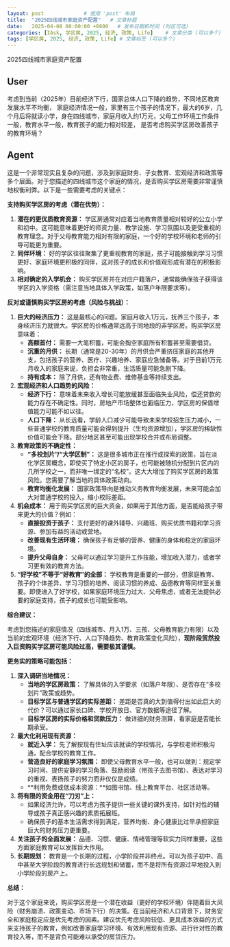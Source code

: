```yaml
---
layout: post             # 使用 'post' 布局
title:  "2025四线城市家庭资产配置"   # 文章标题
date:   2025-04-08 00:00:00 +0800   # 发布日期和时间 (时区可选)
categories: [IAsk, 学区房, 2025, 经济, 政策, Life]    # 文章分类 (可以多个)
tags: [学区房, 2025, 经济, 政策, Life] # 文章标签 (可以多个)
---
```


2025四线城市家庭资产配置


## User

考虑到当前（2025年）目前经济下行，国家总体人口下降的趋势，不同地区教育发展水平不均衡， 家庭经济情况一般，家里有三个孩子的情况下，最大的6岁，几个月后将就读小学，身在四线城市，家庭月收入约1万元，父母工作环境工作条件一般，教育水平一般，教育孩子的能力相对较差， 是否考虑购买学区房改善孩子的教育环境？


## Agent

这是一个非常现实且复杂的问题，涉及到家庭财务、子女教育、宏观经济和政策等多个层面。对于您描述的四线城市这个家庭的情况，是否购买学区房需要非常谨慎地权衡利弊。以下是一些需要考虑的关键点：

**支持购买学区房的考虑（潜在优势）：**

1.  **潜在的更优质教育资源：** 学区房通常对应着当地教育质量相对较好的公立小学和初中。这可能意味着更好的师资力量、教学设施、学习氛围以及更受重视的教育理念。对于父母教育能力相对有限的家庭，一个好的学校环境和老师的引导可能更为重要。
2.  **同伴环境：** 好的学区往往聚集了更重视教育的家庭，孩子可能接触到学习习惯更好、家庭环境更积极的同伴，这对孩子的成长和价值观形成有潜在的积极影响。
3.  **相对确定的入学机会：** 购买学区房并在对应户籍落户，通常能确保孩子获得该学区的入学资格（需注意当地具体入学政策，如落户年限要求等）。

**反对或谨慎购买学区房的考虑（风险与挑战）：**

1.  **巨大的经济压力：** 这是最核心的问题。家庭月收入1万元，抚养三个孩子，本身经济压力就很大。学区房的价格通常远高于同地段的非学区房。购买学区房意味着：
    * **高额首付：** 需要一大笔积蓄，可能会掏空家庭所有积蓄甚至需要借贷。
    * **沉重的月供：** 长期（通常是20-30年）的月供会严重挤压家庭的其他开支，包括孩子的营养、医疗、兴趣培养、家庭应急储备等。对于目前1万元月收入的家庭来说，负担会非常重，生活质量可能急剧下降。
    * **持有成本：** 除了月供，还有物业费、维修基金等持续支出。
2.  **宏观经济和人口趋势的风险：**
    * **经济下行：** 意味着未来收入增长可能放缓甚至面临失业风险，偿还贷款的能力存在不确定性。同时，房地产市场整体也面临压力，学区房的保值增值能力可能不如以往。
    * **人口下降：** 从长远看，学龄人口减少可能导致未来学校招生压力减小，一些普通学校的教育质量可能会得到提升（生均资源增加），学区房的稀缺性价值可能会下降。部分地区甚至可能出现学校合并或布局调整。
3.  **教育政策的不确定性：**
    * **“多校划片”/“大学区制”：** 这是很多城市正在推行或探索的政策，旨在淡化学区房概念，即使买了特定小区的房子，也可能被随机分配到片区内的几所学校之一，而非唯一绑定的“名校”。这大大增加了购买学区房的政策风险。您需要了解当地的具体政策动向。
    * **教育均衡化发展：** 国家政策导向是推动义务教育均衡发展，未来可能会加大对普通学校的投入，缩小校际差距。
4.  **机会成本：** 用于购买学区房的巨大资金，如果用于其他方面，是否能给孩子带来更大的价值？例如：
    * **直接投资于孩子：** 支付更好的课外辅导、兴趣班、购买优质书籍和学习资源、参加有益的活动或营地。
    * **改善现有生活环境：** 确保孩子有足够的营养、健康的身体和稳定的家庭环境。
    * **提升父母自身：** 父母可以通过学习提升工作技能，增加收入潜力，或者学习更有效的教育方法。
5.  **“好学校”不等于“好教育”的全部：** 学校教育是重要的一部分，但家庭教育、孩子的个体差异、学习习惯的培养、阅读习惯的养成、品德教育等同样至关重要。即使进入了好学校，如果家庭环境压力过大、父母焦虑，或者无法提供必要的家庭支持，孩子的成长也可能受影响。

**综合建议：**

考虑到您描述的家庭情况（四线城市、月入1万、三孩、父母教育能力有限）以及当前的宏观环境（经济下行、人口下降趋势、教育政策变化风险），**现阶段贸然投入巨资购买学区房可能风险过高，需要极其谨慎。**

**更务实的策略可能包括：**

1.  **深入调研当地情况：**
    * **当地的学区房政策：** 了解具体的入学要求（如落户年限）、是否存在“多校划片”政策或趋势。
    * **目标学区与普通学区的实际差距：** 差距是否真的大到值得付出如此巨大的代价？可以通过家长口碑、学校开放日、官方数据等途径了解。
    * **目标学区房的实际价格和贷款压力：** 做详细的财务测算，看家庭是否能长期承受。
2.  **最大化利用现有资源：**
    * **就近入学：** 先了解按现有住址应该就读的学校情况，与学校老师积极沟通，配合学校的教育工作。
    * **营造良好的家庭学习氛围：** 即使父母教育水平一般，也可以做到：规定学习时间、提供安静的学习角落、鼓励阅读（带孩子去图书馆）、表达对学习的重视、表扬孩子的努力而非仅仅是成绩。
    * **利用免费或低成本资源：**如图书馆、线上教育平台、社区活动等。
3.  **将有限的资金用在“刀刃”上：**
    * 如果经济允许，可以考虑为孩子提供一些关键的课外支持，如针对性的辅导或孩子真正感兴趣的素质拓展班。
    * 确保孩子的基本生活需求得到满足，营养均衡、身心健康比过早承担家庭巨大的财务压力更重要。
4.  **关注孩子的全面发展：** 品德、习惯、健康、情绪管理等软实力同样重要，这些方面家庭教育可以发挥巨大作用。
5.  **长期规划：** 教育是一个长期的过程，小学阶段并非终点。可以为孩子初中、高中甚至大学阶段的教育进行长远规划和储蓄，而不是将所有资源过早地投入到小学阶段的房产上。

**总结：**

对于这个家庭来说，购买学区房是一个潜在收益（更好的学校环境）伴随着巨大风险（财务崩溃、政策变动、市场下行）的决策。在当前经济和人口背景下，财务安全和家庭稳定应是优先考虑的因素。建议优先考虑风险较低、更具成本效益的方式来支持孩子的教育，例如改善家庭学习环境、有效利用现有资源、进行针对性的教育投入等，而不是背负可能难以承受的房贷压力。

